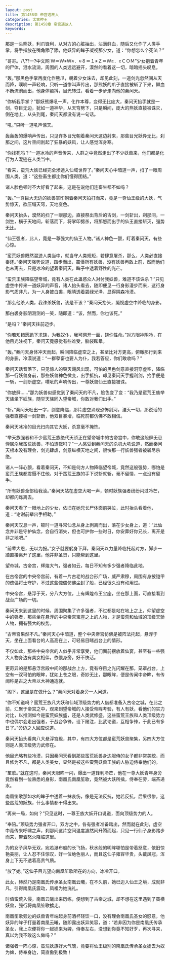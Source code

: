 ```yaml
---
layout: post
title: 第1458章 帝宫遇故人
categories: 太古神王
description: 第1458章 帝宫遇故人
keywords:
---
```


那是一头熊妖，利爪锋利，从对方的心脏抽出，沾满鲜血，随后又化作了人类手掌，将手指放在嘴角舔了舔，他妖异的眸子凝视那少女，道：“你想怎么个死法？”

“哥哥。八??一?中文网  Ｗ＝Ｗ≠Ｗ≈．≈８＝１≠Ｚ＝Ｗ≥．≥ＣＯＭ”少女抱着青年的尸体，泪水流淌，周围的人类远远避开，漠然的看着这一切，暗暗摇头叹息。

“轰。”那黑色手掌再度化作熊爪，朝着少女诛去，却见此刻，一道剑光忽然间从天而降，噗呲一声轻响，只听一道惨叫声传出，那熊妖的爪子直接被斩了下来，鲜血不断流淌而出，他身体颤抖，目光转过，看着一步步走向他的秦问天。

“你斩我手掌？”那妖熊爆吼一声，化作本尊，变得无比庞大，秦问天抬手就是一剑，夺目无边，犹如一道神华，从天穹劈下，只是瞬间，庞大的熊妖直接被诛灭，倒在地上，从头到尾，秦问天都没有说一句话。

“吼。”只听一道吼声惊天。

轰轰轰的爆响声传出，只见许多目光朝着秦问天这边射来，那些目光妖异无比，刹那之间，这片空间刮起了狂暴的妖风，让人感觉浑身寒。

“你找死吗？”一道冰冷的声音传来，人群之中竟然走出了不少妖兽来，他们都是化行为人混迹在人类当中。

“看来，蛮荒大妖已经完全渗透入仙域世界了。”秦问天心中暗道一声，扫了一眼周围人类，道：“这些畜生都比你们懂得团结。”

诸人脸色顿时不大好看了起来，这是在说他们连畜生都不如吗？

“轰。”一尊巨大无边的妖兽掌印朝着秦问天拍打而来，竟是一尊仙王级的大妖，气势惊天，欲压塌天穹，天地变色。

秦问天抬头，漠然的扫了一眼那边，直接祭出背后的古剑，一剑斩出，刹那间，一剑生，横于天地间，斩落而下，将掌印劈杀，将那怒而出手的仙王直接斩灭，强势无比。

“仙王强者，此人，竟是一尊强大的仙王人物。”诸人神色一颤，盯着秦问天，有些心惊。

“蛮荒妖兽既然混迹人类当中，就当守人类规矩，若肆意屠杀，那么，人类必直接奉还。”秦问天强势说道，踏步而出，震慑所有妖兽，没有妖兽再敢上前，然而他们也未离去，只是冰冷的望着秦问天，眸子中透着野性的光芒。

“蛮荒王族降临望帝城，竟有人类在此蛊惑众人对付我妖兽，难道不该诛杀？”只见虚空中传来一道妖异的声音，诸人抬头看去，随即便见一行身影漫步而来，这行身影气质非凡，为一人身披白裘，眼睛透着碧绿光泽，显得阴森冷漠。

“那么他杀人类，我诛杀妖兽，该是不该？”秦问天抬头，凝视虚空中降临的身影。

那白裘身影阴测测的一笑，随即道：“该，然而，你也该死。”

“是吗？”秦问天往前迈步。

“你若知错愿跪下求饶，为我奴仆，我可网开一面，饶你性命。”对方眼神阴冷，在他目光注视下，秦问天竟感觉有些难受，脑袋眩晕。

“轰。”秦问天身体冲天而起，瞬间降临虚空之上，甚至比对方更高，俯瞰那行到来的身影，冷漠说道：“一群孽畜也要人为仆，我若答应，你们敢收吗？”

秦问天话音落下，只见惊人的毁灭飓风出现，可怕的黑色剑意直接洞穿虚空，降临那一行妖兽身前，那些妖兽神色微变，出手抵抗，却见秦问天手握利剑，抬手便是一斩，一剑断虚空，噗呲的声响传出，一尊妖兽仙王直接被诛。

“你放肆……”那为妖兽似感觉到了秦问天的不凡，脸色变了变：“我乃是蛮荒王族举天族坐下妖族，随举天族同入望帝城，你敢对我们出手。”

“斩。”秦问天吐出一字，剑意降临，那片虚空涌现恐怖剑河，湮灭一切，那说话的强者直接被一剑斩断，他双目暴增，临死前都仿佛不敢相信。

秦问天冰冷的目光扫向其它大妖，杀意毫不掩饰。

“举天族强者和不少蛮荒王族绝代天骄正在望帝城中的古帝宫中，你敢这般肆无忌惮屠杀我蛮荒妖兽，不怕遭戮吗？”一人感受到秦问天的杀机大吼说道，然而秦问天根本没有理会，剑光肆虐，剑意纵横天地之间，很快那一行妖兽强者被斩尽杀绝。

诸人一阵心颤，看着秦问天，不知是何方人物降临望帝城，竟然这般强势，哪怕是蛮荒王族都震慑不住他，对于蛮荒王族的手下说斩就斩，毫不留情，一点没有留手。

“所有妖兽全部给我滚。”秦问天站在虚空大喝一声，顿时妖族强者纷纷闪过冷芒，却都闪烁离去。

秦问天看了一眼地上的少女，依旧在她兄长尸体面前哭泣，此时抬头看着他，道：“谢谢前辈出手相助。”

秦问天叹息一声，顿时一道寻常仙念从身上剥离而出，落在少女身上，道：“此仙念并非是守护仙念，会自行消失，但也可护你一些时日，你安葬好你兄长，离开是非之地吧。”

“前辈大恩，无以为报。”女子就要躬身下拜，秦问天以力量降临托起对方，脚步一踏直接离开了这里，他并非圣贤，只能帮到这里。

望帝城，古帝宫，辉煌大气，强者如云，每日不知有多少强者降临此地。

在古帝宫的中央帝宫前，有着一片古老的战台形广场，威严肃穆，周围有身披铠甲的傀儡将士守护，不过这些傀儡仿佛尘封了般，已经很久没有动用过。

中央帝宫，悬浮于天，分八大方位，上有辉煌帝王宝座，坐在那上面，可直接看到战台广场的一切。

秦问天来到这里的时候，周围聚集了许多强者，不过都是站在地上之上，仰望虚空中的强者，那些坐在悬浮的中央帝宫宝座之上的人物，才是蛮荒和仙域的顶级天骄人物，拥有强大的权势。

“古帝宫果然不凡。”秦问天心中暗道，整个中央帝宫仿佛是被阵法托起，悬浮于天，坐在上面看台的人高高在上，可轻易目睹战台上的情形。

不仅如此，那些中央帝宫的人似乎非常享受，他们面前摆放着仙宴，甚至有一些强大人物身边有美女相伴，依偎身旁，好不快活。

更奇异的是那悬浮宫殿中间的那战台上方，竟有夺目之光闪耀在那，笼罩战台，上空有一双可怕的眼眸，犹如上苍之眼，奇妙无比，那眼眸，便是传闻中帝眸，有传闻称是古之大帝以大神通造就。

“阁下，这里是在做什么？”秦问天对着身旁一人问道。

“你不知道吗？蛮荒王族凡大妖和仙域顶级势力的人借都准备入古帝之城，在此之前，汇聚于帝宫之中，观来到望帝城的人接受帝眸考验，有人有妖，看他们的实力对比，以推测如今是蛮荒妖族盛，还是人类武修盛，这些蛮荒王族和人类顶级势力中也偶尔会走出强者，于战台争锋，设下赌注，比武论道，互相争锋，于此已有多日了。”旁边之人回应说道。

秦问天抬头看向八大悬浮宫殿，其中，有四大方位都是蛮荒妖兽聚集，另四大方位则是人类顶级势力武修在。

他目光略有些冷漠，只因秦问天看到那些蛮荒妖兽身边服侍的女子都非常美貌，而且修为不凡，都是人类美女，显然是被这些蛮荒妖兽王族的人胁迫侍奉他们的。

“笙歌。”就在这时，秦问天眼眸一闪，爆出一道锋利冷芒，他在一尊大妖青年身旁竟然看到一位熟悉的身影，南凰氏南凰笙歌，竟然被大妖所擒，侍奉在旁，端茶递水。

南凰笙歌那如水的眸子中透着一抹哀伤，像是无法反抗，她若反抗，后果很惨，这些蛮荒的妖族，什么事情都干得出来。

“再来一局，如何？”只见这时，一尊王族大妖开口说道，面向顶级势力的人。

“奉陪。”顶级势力强者开口，双方之中，各有强者准备踏出，然而就在此刻，虚空中竟传来呼啸之声，刹那间这片空间温度遽然间升腾而起，只见一行仙子身影踏步而来，带着怒火降临这里。

为的女子风华无双，宛若瀑布般的长飞扬，秋水般的明眸哪怕是带着怒意，依旧惊艳美丽，让人忍不住惊叹，好一位绝色丽人，而且这仙子雍容华贵，头戴凤冠，浑身上下无不透着高贵气质。

“放了她。”这仙子目光望向南凰笙歌所在的方向，冰冷开口。

此女，赫然乃是南凰氏传承圣女南凰云曦，在不久前，她已迈入仙王之境，成就非凡，引得南凰氏震动，凤祖为她洗礼。

时值蛮荒入侵，南凰云曦出来历练，便想到了古帝之城，却不想在这里遇到了蛮横妖兽，强行将南凰笙歌掳走。

南凰笙歌旁边的妖兽青年端起身前酒杯轻饮一口，没有理会南凰氏圣女的怒意，他妖异的眸子打量着南凰云曦，随即露出妖异笑容，道：“若非因为你是南凰氏传承圣女，我上次便将你一起掳来为婢，侍奉左右，没想到你竟不知好歹，再次寻来，真以为我不敢这么做吗？”

诸强者一阵心惊，蛮荒妖族好大气魄，竟要将仙王级别的南凰氏传承圣女掳去为奴为婢，侍奉身边，简直傲到极致！

